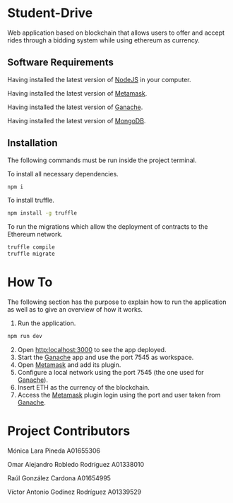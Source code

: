 # Student-Drive

Web application based on blockchain that allows users to offer and accept rides through a bidding system while using ethereum as currency.

## Software Requirements 

Having installed the latest version of [NodeJS](https://nodejs.org/es/download/) in your computer.

Having installed the latest version of [Metamask](https://metamask.io/).

Having installed the latest version of [Ganache](https://trufflesuite.com/ganache/).

Having installed the latest version of [MongoDB](https://www.mongodb.com/try/download/community).

## Installation

The following commands must be run inside the project terminal.

To install all necessary dependencies.
```bash
npm i 
```
To install truffle. 
```bash
npm install -g truffle
```

To run the migrations which allow the deployment of contracts to the Ethereum network.
```bash
truffle compile
truffle migrate
```

# How To
The following section has the purpose to explain how to run the application as well as to give an overview of how it works.

1. Run the application.
```bash
npm run dev
```
2. Open  [http:localhost:3000](http:localhost:3000) to see the app deployed.
3. Start the [Ganache](https://trufflesuite.com/ganache/) app and use the port 7545 as workspace.
4. Open [Metamask](https://metamask.io/) and add its plugin.
5. Configure a local network using the port 7545 (the one used for [Ganache](https://trufflesuite.com/ganache/)).
6. Insert ETH as the currency of the blockchain.
7. Access the [Metamask](https://metamask.io/) plugin login using the port and user taken from [Ganache](https://trufflesuite.com/ganache/).


# Project Contributors

Mónica Lara Pineda A01655306

Omar Alejandro Robledo Rodríguez A01338010

Raúl González Cardona A01654995

Víctor Antonio Godínez Rodríguez A01339529
 
